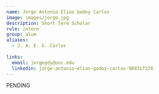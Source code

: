 ```yaml
---
name: Jorge Antonio Elias Godoy Carlos
image: images/jorge.jpg
description: Short Term Scholar
role: intern
group: alum
aliases:
  - J. A. E. G. Carlos
  
links:
  email: jorgegdy@unc.edu
  linkedin: jorge-antonio-elias-godoy-carlos-909317224
---
```


PENDING
